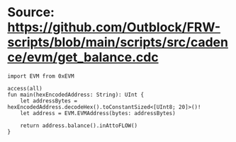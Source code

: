 # Source: https://github.com/Outblock/FRW-scripts/blob/main/scripts/src/cadence/evm/get_balance.cdc

```
import EVM from 0xEVM

access(all)
fun main(hexEncodedAddress: String): UInt {
    let addressBytes = hexEncodedAddress.decodeHex().toConstantSized<[UInt8; 20]>()!
    let address = EVM.EVMAddress(bytes: addressBytes)

    return address.balance().inAttoFLOW()
}

```